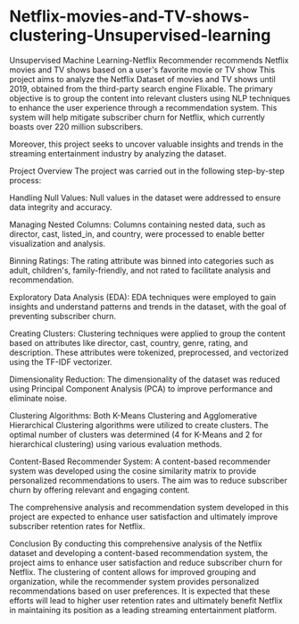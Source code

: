 # Netflix-movies-and-TV-shows-clustering-Unsupervised-learning
Unsupervised Machine Learning-Netflix Recommender recommends Netflix movies and TV shows based on a user's favorite movie or TV show
This project aims to analyze the Netflix Dataset of movies and TV shows until 2019, obtained from the third-party search engine Flixable. The primary objective is to group the content into relevant clusters using NLP techniques to enhance the user experience through a recommendation system. This system will help mitigate subscriber churn for Netflix, which currently boasts over 220 million subscribers.

Moreover, this project seeks to uncover valuable insights and trends in the streaming entertainment industry by analyzing the dataset.

Project Overview The project was carried out in the following step-by-step process:

Handling Null Values: Null values in the dataset were addressed to ensure data integrity and accuracy.

Managing Nested Columns: Columns containing nested data, such as director, cast, listed_in, and country, were processed to enable better visualization and analysis.

Binning Ratings: The rating attribute was binned into categories such as adult, children's, family-friendly, and not rated to facilitate analysis and recommendation.

Exploratory Data Analysis (EDA): EDA techniques were employed to gain insights and understand patterns and trends in the dataset, with the goal of preventing subscriber churn.

Creating Clusters: Clustering techniques were applied to group the content based on attributes like director, cast, country, genre, rating, and description. These attributes were tokenized, preprocessed, and vectorized using the TF-IDF vectorizer.

Dimensionality Reduction: The dimensionality of the dataset was reduced using Principal Component Analysis (PCA) to improve performance and eliminate noise.

Clustering Algorithms: Both K-Means Clustering and Agglomerative Hierarchical Clustering algorithms were utilized to create clusters. The optimal number of clusters was determined (4 for K-Means and 2 for hierarchical clustering) using various evaluation methods.

Content-Based Recommender System: A content-based recommender system was developed using the cosine similarity matrix to provide personalized recommendations to users. The aim was to reduce subscriber churn by offering relevant and engaging content.

The comprehensive analysis and recommendation system developed in this project are expected to enhance user satisfaction and ultimately improve subscriber retention rates for Netflix.

Conclusion
By conducting this comprehensive analysis of the Netflix dataset and developing a content-based recommendation system, the project aims to enhance user satisfaction and reduce subscriber churn for Netflix. The clustering of content allows for improved grouping and organization, while the recommender system provides personalized recommendations based on user preferences. It is expected that these efforts will lead to higher user retention rates and ultimately benefit Netflix in maintaining its position as a leading streaming entertainment platform.
